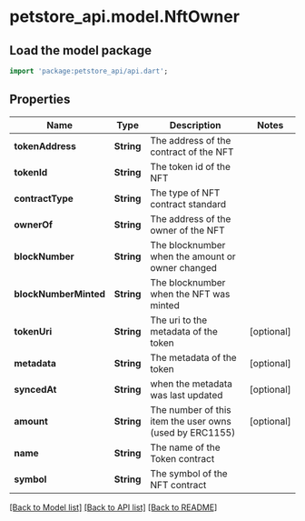 # petstore_api.model.NftOwner

## Load the model package
```dart
import 'package:petstore_api/api.dart';
```

## Properties
Name | Type | Description | Notes
------------ | ------------- | ------------- | -------------
**tokenAddress** | **String** | The address of the contract of the NFT | 
**tokenId** | **String** | The token id of the NFT | 
**contractType** | **String** | The type of NFT contract standard | 
**ownerOf** | **String** | The address of the owner of the NFT | 
**blockNumber** | **String** | The blocknumber when the amount or owner changed | 
**blockNumberMinted** | **String** | The blocknumber when the NFT was minted | 
**tokenUri** | **String** | The uri to the metadata of the token | [optional] 
**metadata** | **String** | The metadata of the token | [optional] 
**syncedAt** | **String** | when the metadata was last updated | [optional] 
**amount** | **String** | The number of this item the user owns (used by ERC1155) | [optional] 
**name** | **String** | The name of the Token contract | 
**symbol** | **String** | The symbol of the NFT contract | 

[[Back to Model list]](../README.md#documentation-for-models) [[Back to API list]](../README.md#documentation-for-api-endpoints) [[Back to README]](../README.md)


